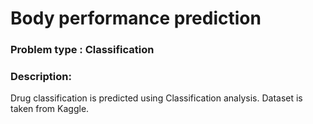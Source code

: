 
# Body performance  prediction

### Problem type : Classification


### Description: 

 Drug classification is predicted using Classification analysis. Dataset is taken from Kaggle. 

